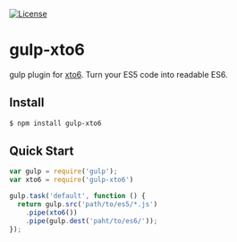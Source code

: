 [![License](http://img.shields.io/:license-mit-brightgreen.svg?style=flat)](http://mohebifar.mit-license.org)

# gulp-xto6

gulp plugin for [xto6](https://github.com/mohebifar/xto6).
Turn your ES5 code into readable ES6.

Install
---

```bash
$ npm install gulp-xto6
```

Quick Start
---

```js
var gulp = require('gulp');
var xto6 = require('gulp-xto6')

gulp.task('default', function () {
  return gulp.src('path/to/es5/*.js')
    .pipe(xto6())
    .pipe(gulp.dest('paht/to/es6/'));
});
```
